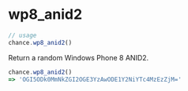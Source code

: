 # wp8_anid2

```js
// usage
chance.wp8_anid2()
```

Return a random Windows Phone 8 ANID2.

```js
chance.wp8_anid2()
=> 'OGI5ODk0MmNkZGI2OGE3YzAwODE1Y2NiYTc4MzEzZjM='
```
